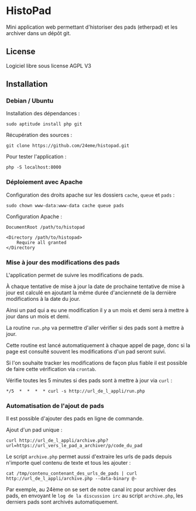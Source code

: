 # HistoPad

Mini application web permettant d'historiser des pads (etherpad) et les archiver dans un dépôt git.

## License

Logiciel libre sous license AGPL V3

## Installation

### Debian / Ubuntu

Installation des dépendances :

```
sudo aptitude install php git
```

Récupération des sources :

```
git clone https://github.com/24eme/histopad.git
```

Pour tester l'application :

```
php -S localhost:8000
```

### Déploiement avec Apache

Configuration des droits apache sur les dossiers `cache`, `queue` et `pads` :

```
sudo chown www-data:www-data cache queue pads
```

Configuration Apache :

```
DocumentRoot /path/to/histopad

<Directory /path/to/histopad>
    Require all granted
</Directory
```

### Mise à jour des modifications des pads

L'application permet de suivre les modifications de pads.

À chaque tentative de mise à jour la date de prochaine tentative de mise à jour est calculé en ajoutant la même durée d'ancienneté de la dernière modifications à la date du jour.

Ainsi un pad qui a eu une modification il y a un mois et demi sera à mettre à jour dans un mois et demi.

La routine `run.php` va permettre d'aller vérifier si des pads sont à mettre à jour.

Cette routine est lancé automatiquement à chaque appel de page, donc si la page est consulté souvent les modifications d'un pad seront suivi.

Si l'on souhaite tracker les modifications de façon plus fiable il est possible de faire cette vérification via `crontab`.

Vérifie toutes les 5 minutes si des pads sont à mettre à jour via `curl` :

```
*/5  *  *  *  * curl -s http://url_de_l_appli/run.php
```

### Automatisation de l'ajout de pads

Il est possible d'ajouter des pads en ligne de commande.

Ajout d'un pad unique :

```
curl http://url_de_l_appli/archive.php?url=https://url_vers_le_pad_a_archiver/p/code_du_pad
```

Le script `archive.php` permet aussi d'extraire les urls de pads depuis n'importe quel contenu de texte et tous les ajouter :

```
cat /tmp/contenu_contenant_des_urls_de_pads | curl http://url_de_l_appli/archive.php --data-binary @-
```

Par exemple, au 24ème on se sert de notre canal irc pour archiver des pads, en envoyant le `log de la discussion irc` au script `archive.php`, les derniers pads sont archivés automatiquement.
